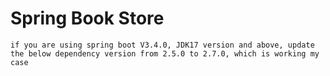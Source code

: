 # Spring Book Store

```text
if you are using spring boot V3.4.0, JDK17 version and above, update the below dependency version from 2.5.0 to 2.7.0, which is working my case
```
